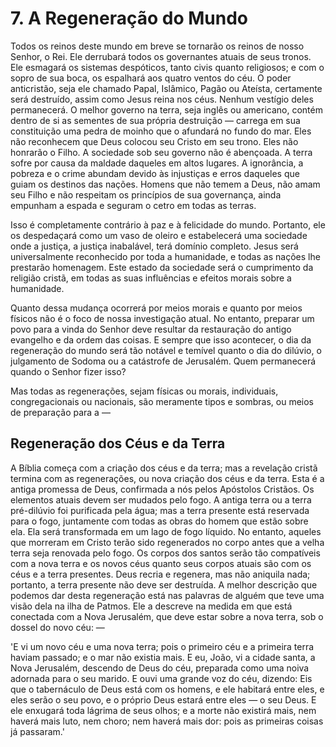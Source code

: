 # 7. A Regeneração do Mundo

Todos os reinos deste mundo em breve se tornarão os reinos de nosso Senhor, o Rei. Ele derrubará todos os governantes atuais de seus tronos. Ele esmagará os sistemas despóticos, tanto civis quanto religiosos; e com o sopro de sua boca, os espalhará aos quatro ventos do céu. O poder anticristão, seja ele chamado Papal, Islâmico, Pagão ou Ateísta, certamente será destruído, assim como Jesus reina nos céus. Nenhum vestígio deles permanecerá. O melhor governo na terra, seja inglês ou americano, contém dentro de si as sementes de sua própria destruição — carrega em sua constituição uma pedra de moinho que o afundará no fundo do mar. Eles não reconhecem que Deus colocou seu Cristo em seu trono. Eles não honrarão o Filho. A sociedade sob seu governo não é abençoada. A terra sofre por causa da maldade daqueles em altos lugares. A ignorância, a pobreza e o crime abundam devido às injustiças e erros daqueles que guiam os destinos das nações. Homens que não temem a Deus, não amam seu Filho e não respeitam os princípios de sua governança, ainda empunham a espada e seguram o cetro em todas as terras.

Isso é completamente contrário à paz e à felicidade do mundo. Portanto, ele os despedaçará como um vaso de oleiro e estabelecerá uma sociedade onde a justiça, a justiça inabalável, terá domínio completo. Jesus será universalmente reconhecido por toda a humanidade, e todas as nações lhe prestarão homenagem. Este estado da sociedade será o cumprimento da religião cristã, em todas as suas influências e efeitos morais sobre a humanidade.

Quanto dessa mudança ocorrerá por meios morais e quanto por meios físicos não é o foco de nossa investigação atual. No entanto, preparar um povo para a vinda do Senhor deve resultar da restauração do antigo evangelho e da ordem das coisas. E sempre que isso acontecer, o dia da regeneração do mundo será tão notável e temível quanto o dia do dilúvio, o julgamento de Sodoma ou a catástrofe de Jerusalém. Quem permanecerá quando o Senhor fizer isso?

Mas todas as regenerações, sejam físicas ou morais, individuais, congregacionais ou nacionais, são meramente tipos e sombras, ou meios de preparação para a —

## Regeneração dos Céus e da Terra

A Bíblia começa com a criação dos céus e da terra; mas a revelação cristã termina com as regenerações, ou nova criação dos céus e da terra. Esta é a antiga promessa de Deus, confirmada a nós pelos Apóstolos Cristãos. Os elementos atuais devem ser mudados pelo fogo. A antiga terra ou a terra pré-dilúvio foi purificada pela água; mas a terra presente está reservada para o fogo, juntamente com todas as obras do homem que estão sobre ela. Ela será transformada em um lago de fogo líquido. No entanto, aqueles que morreram em Cristo terão sido regenerados no corpo antes que a velha terra seja renovada pelo fogo. Os corpos dos santos serão tão compatíveis com a nova terra e os novos céus quanto seus corpos atuais são com os céus e a terra presentes. Deus recria e regenera, mas não aniquila nada; portanto, a terra presente não deve ser destruída. A melhor descrição que podemos dar desta regeneração está nas palavras de alguém que teve uma visão dela na ilha de Patmos. Ele a descreve na medida em que está conectada com a Nova Jerusalém, que deve estar sobre a nova terra, sob o dossel do novo céu: —

'E vi um novo céu e uma nova terra; pois o primeiro céu e a primeira terra haviam passado; e o mar não existia mais. E eu, João, vi a cidade santa, a Nova Jerusalém, descendo de Deus do céu, preparada como uma noiva adornada para o seu marido. E ouvi uma grande voz do céu, dizendo: Eis que o tabernáculo de Deus está com os homens, e ele habitará entre eles, e eles serão o seu povo, e o próprio Deus estará entre eles — o seu Deus. E ele enxugará toda lágrima de seus olhos; e a morte não existirá mais, nem haverá mais luto, nem choro; nem haverá mais dor: pois as primeiras coisas já passaram.'
